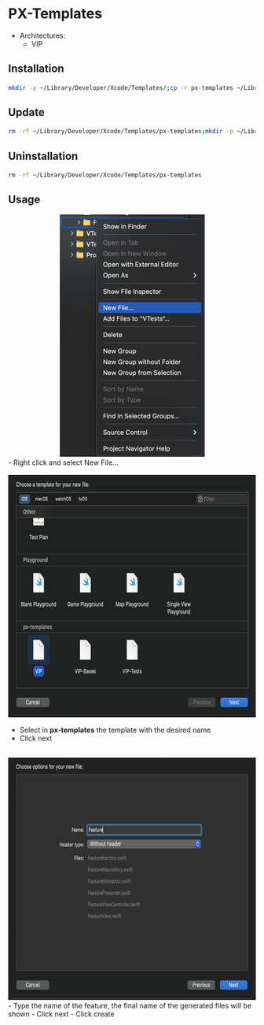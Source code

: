 # PX-Templates

- Architectures: 
    - VIP 

## Installation

```bash
mkdir -p ~/Library/Developer/Xcode/Templates/;cp -r px-templates ~/Library/Developer/Xcode/Templates/
```

## Update

```bash
rm -rf ~/Library/Developer/Xcode/Templates/px-templates;mkdir -p ~/Library/Developer/Xcode/Templates/;cp -r px-templates ~/Library/Developer/Xcode/Templates/
```

## Uninstallation

```bash
rm -rf ~/Library/Developer/Xcode/Templates/px-templates
```

## Usage

<div style="text-align: center">
    <img alt="Procure em Templates o template com o nome desejado" src="./images/tutorial-1.png" width="295" height="492"/>
</div>
- Right click and select New File...
<br><br>

<div style="text-align: center">
    <img alt="Digite o nome base" src="./images/tutorial-2.png" height="492"/>
</div>

- Select in **px-templates** the template with the desired name
- Click next
<br><br>

<div style="text-align: center">
    <img alt="Digite o nome base" src="./images/tutorial-3.png" height="492"/>
</div>
- Type the name of the feature, the final name of the generated files will be shown
- Click next
- Click create
